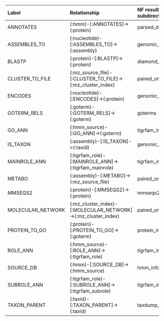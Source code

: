 |       Label       |                          Relationship                         | NF results subdirectory |        Neo4j header file        |
|:----------------- |:------------------------------------------------------------- |:----------------------- |:------------------------------- |
|     ANNOTATES     |                (:hmm)-[:ANNOTATES]->(:protein)                |     parsed_domtblout    |   protein_to_hmm_header.header  |
|    ASSEMBLES_TO   |           (:nucleotide)-[:ASSEMBLES_TO]->(:assembly)          |       genomic_info      |     assembly_to_locus.header    |
|       BLASTP      |                (:protein)-[:BLASTP]->(:protein)               |      diamond_blastp     |          blastp.header          |
|  CLUSTER_TO_FILE  |   (:mz_source_file)-[:CLUSTER_TO_FILE]->(:mz_cluster_index)   |       paired_omics      |  cluster_to_source_file.header  |
|      ENCODES      |              (:nucleotide)-[:ENCODES]->(:protein)             |       genomic_info      |     locus_to_protein.header     |
|    GOTERM_RELS    |              (:goterm)-[:GOTERM_RELS]->(:goterm)              |         goterms         |         go_to_go.header         |
|       GO_ANN      |               (:hmm_source)-[:GO_ANN]->(:goterm)              |       tigrfam_info      |       tigrfam_to_go.header      |
|      IS_TAXON     |               (:assembly)-[:IS_TAXON]->(:taxid)               |       genomic_info      |     assembly_to_taxid.header    |
|    MAINROLE_ANN   |      (:tigrfam_role)-[:MAINROLE_ANN]->(:tigrfam_mainrole)     |       tigrfam_info      |  tigrfamrole_to_mainrole.header |
|       METABO      |            (:assembly)-[:METABO]->(:mz_source_file)           |       paired_omics      |    assembly_to_mz_file.header   |
|      MMSEQS2      |               (:protein)-[:MMSEQS2]->(:protein)               |     mmseqs2_cluster     |          mmseqs2.header         |
| MOLECULAR_NETWORK | (:mz_cluster_index)-[:MOLECULAR_NETWORK]->(:mz_cluster_index) |       paired_omics      |     molecular_network.header    |
|   PROTEIN_TO_GO   |             (:protein)-[:PROTEIN_TO_GO]->(:goterm)            |       protein_info      |       protein_to_go.header      |
|      ROLE_ANN     |           (:hmm_source)-[:ROLE_ANN]->(:tigrfam_role)          |       tigrfam_info      |      tigrfam_to_role.header     |
|     SOURCE_DB     |               (:hmm)-[:SOURCE_DB]->(:hmm_source)              |         hmm_info        | hmm_source_relationships.header |
|    SUBROLE_ANN    |       (:tigrfam_role)-[:SUBROLE_ANN]->(:tigrfam_subrole)      |       tigrfam_info      |  tigrfamrole_to_subrole.header  |
|    TAXON_PARENT   |               (:taxid)-[:TAXON_PARENT]->(:taxid)              |     taxdump_process     |      taxid_to_taxid.header      |
